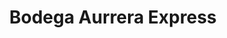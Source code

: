 ---
title: "Bodega Aurrera Express"
url: /toluca-de-lerdo/bodega-aurrera-express/
shop: Supermarkt
---